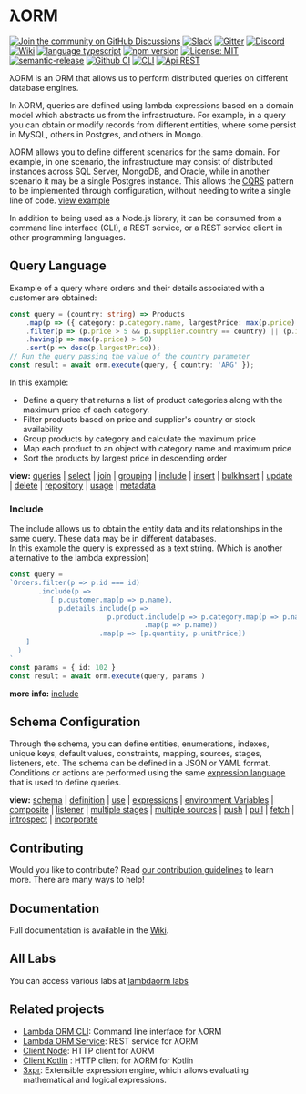 # λORM

[![Join the community on GitHub Discussions](https://img.shields.io/badge/Join%20the%20community-on%20GitHub%20Discussions-blue.svg)](https://github.com/lambda-orm/lambdaorm/discussions)
[![Slack](https://img.shields.io/badge/chat-on%20slack-orange)](https://join.slack.com/t/nuevoespaciod-xo58767/shared_invite/zt-29ix7pc2r-Wd_ZBWnWRDv_5DM4NPtVhQ)
[![Gitter](https://badges.gitter.im/lambdaorm/community.svg)](https://app.gitter.im/#/room/#lambdaorm-how-to-contribute:gitter.im)
[![Discord](https://img.shields.io/badge/chat-on%20discord-orange)](https://discord.com/invite/yXT6XBX2)
[![Wiki](https://img.shields.io/badge/doc-wiki-yellow)](https://github.com/lambda-orm/lambdaorm/wiki)
[![language typescript](https://img.shields.io/badge/language-typescript-blue)](https://www.npmjs.com/package/lambdaorm)
[![npm version](https://img.shields.io/badge/npm-10.2.5-green)](https://www.npmjs.com/package/lambdaorm)
[![License: MIT](https://img.shields.io/badge/License-MIT-yellow.svg)](https://opensource.org/licenses/MIT)
[![semantic-release](https://img.shields.io/badge/%20%20%F0%9F%93%A6%F0%9F%9A%80-semantic--release-e10079.svg)](https://github.com/semantic-release/semantic-release)
[![Github CI](https://img.shields.io/badge/Github-CI-red.svg)](https://github.com/lambda-orm/lambdaorm/actions?query=workflow%3A%22publish%22)
[![CLI](https://img.shields.io/badge/Api-CLI-blue.svg)](https://www.npmjs.com/package/lambdaorm-cli)
[![Api REST](https://img.shields.io/badge/Api-REST-blue.svg)](https://github.com/lambda-orm/lambdaorm-svc)

λORM is an ORM that allows us to perform distributed queries on different database engines.

In λORM, queries are defined using lambda expressions based on a domain model which abstracts us from the infrastructure. For example, in a query you can obtain or modify records from different entities, where some persist in MySQL, others in Postgres, and others in Mongo.

λORM allows you to define different scenarios for the same domain. For example, in one scenario, the infrastructure may consist of distributed instances across SQL Server, MongoDB, and Oracle, while in another scenario it may be a single Postgres instance. This allows the [CQRS](https://microservices.io/patterns/data/cqrs.html) pattern to be implemented through configuration, without needing to write a single line of code. [view example](https://github.com/lambda-orm/lambdaorm-labs/tree/main/labs/svc/04-northwind-cqrs-with-kafka)

In addition to being used as a Node.js library, it can be consumed from a command line interface (CLI), a REST service, or a REST service client in other programming languages.

## Query Language

Example of a query where orders and their details associated with a customer are obtained:

```Typescript
const query = (country: string) => Products
    .map(p => ({ category: p.category.name, largestPrice: max(p.price) }))    
    .filter(p => (p.price > 5 && p.supplier.country == country) || (p.inStock < 3))    
    .having(p => max(p.price) > 50)
    .sort(p => desc(p.largestPrice));
// Run the query passing the value of the country parameter
const result = await orm.execute(query, { country: 'ARG' });
```

In this example:

- Define a query that returns a list of product categories along with the maximum price of each category.
- Filter products based on price and supplier's country or stock availability
- Group products by category and calculate the maximum price
- Map each product to an object with category name and maximum price
- Sort the products by largest price in descending order

**view:** [queries](https://github.com/lambda-orm/lambdaorm/wiki/Query-Language) |
[select](https://github.com/lambda-orm/lambdaorm/wiki/Select) |
[join](https://github.com/lambda-orm/lambdaorm/wiki/Join) |
[grouping](https://github.com/lambda-orm/lambdaorm/wiki/Grouping) |
[include](https://github.com/lambda-orm/lambdaorm/wiki/Include) |
[insert](https://github.com/lambda-orm/lambdaorm/wiki/Insert) |
[bulkInsert](https://github.com/lambda-orm/lambdaorm/wiki/BulkInsert) |
[update](https://github.com/lambda-orm/lambdaorm/wiki/Update) |
[delete](https://github.com/lambda-orm/lambdaorm/wiki/Delete) |
[repository](https://github.com/lambda-orm/lambdaorm/wiki/Repository) |
[usage](https://github.com/lambda-orm/lambdaorm/wiki/Usage) |
[metadata](https://github.com/lambda-orm/lambdaorm/wiki/Metadata)

### Include

The include allows us to obtain the entity data and its relationships in the same query. These data may be in different databases. \
In this example the query is expressed as a text string. (Which is another alternative to the lambda expression)

```Typescript
const query = 
`Orders.filter(p => p.id === id)
       .include(p => 
          [ p.customer.map(p => p.name), 
            p.details.include(p => 
                        p.product.include(p => p.category.map(p => p.name))
                                 .map(p => p.name))
                      .map(p => [p.quantity, p.unitPrice])
    ]
  )
`
const params = { id: 102 }
const result = await orm.execute(query, params )
```

**more info:** [include](https://github.com/lambda-orm/lambdaorm/wiki/Include)

## Schema Configuration

Through the schema, you can define entities, enumerations, indexes, unique keys, default values, constraints, mapping, sources, stages, listeners, etc. The schema can be defined in a JSON or YAML format. Conditions or actions are performed using the same [expression language](https://www.npmjs.com/package/3xpr) that is used to define queries.

**view:**  [schema](https://github.com/lambda-orm/lambdaorm/wiki/Schema) |
[definition](https://github.com/lambda-orm/lambdaorm/wiki/SchemaDefinition) |
[use](https://github.com/lambda-orm/lambdaorm/wiki/Schema-Use) |
[expressions](https://github.com/lambda-orm/lambdaorm/wiki/SchemaDefinition-Expressions) |
[environment Variables](https://github.com/lambda-orm/lambdaorm/wiki/SchemaDefinition-EnvironmentVariables) |
[composite](https://github.com/lambda-orm/lambdaorm/wiki/SchemaDefinition-Composite) |
[listener](https://github.com/lambda-orm/lambdaorm/wiki/SchemaExample-Listener) |
[multiple stages](https://github.com/lambda-orm/lambdaorm/wiki/SchemaExample-MultiplesStages) |
[multiple sources](https://github.com/lambda-orm/lambdaorm/wiki/SchemaExample-StageMultiplesSources) |
[push](https://github.com/lambda-orm/lambdaorm/wiki/SchemaSynchronization-Push) |
[pull](https://github.com/lambda-orm/lambdaorm/wiki/SchemaSynchronization-Pull) |
[fetch](https://github.com/lambda-orm/lambdaorm/wiki/SchemaSynchronization-Fetch) |
[introspect](https://github.com/lambda-orm/lambdaorm/wiki/SchemaSynchronization-Introspect) |
[incorporate](https://github.com/lambda-orm/lambdaorm/wiki/SchemaSynchronization-Incorporate)

## Contributing

Would you like to contribute? Read [our contribution guidelines](https://github.com/lambda-orm/lambdaorm/blob/main/CONTRIBUTING.md) to learn more. There are many ways to help!

## Documentation

Full documentation is available in the [Wiki](https://github.com/lambda-orm/lambdaorm/wiki).

## All Labs

You can access various labs at [lambdaorm labs](https://github.com/lambda-orm/lambdaorm-labs)

## Related projects

- [Lambda ORM CLI](https://www.npmjs.com/package/lambdaorm-cli): Command line interface for λORM
- [Lambda ORM Service](https://github.com/lambda-orm/lambdaorm-svc): REST service for λORM
- [Client Node](https://www.npmjs.com/package/lambdaorm-client-node): HTTP client for λORM
- [Client Kotlin](https://github.com/lambda-orm/lambdaorm-client-kotlin) : HTTP client for λORM for Kotlin
- [3xpr](https://www.npmjs.com/package/3xpr): Extensible expression engine, which allows evaluating mathematical and logical expressions.
